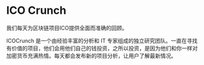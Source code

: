# ICO Crunch

我们每天为区块链项目ICO提供全面而准确的回顾。

ICOCrunch 是一个由经验丰富的分析和 IT 专家组成的独立研究团队。一直在寻找有价值的项目，他们会用他们自己的钱投资，之所以投资，是因为他们和你一样对加密货币充满热情。每天都会发布新的项目分析，让用户了解最新情况。
